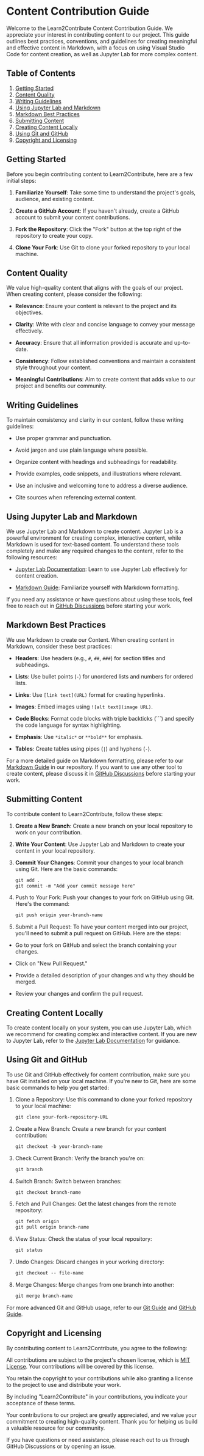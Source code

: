 # Content Contribution Guide

Welcome to the Learn2Contribute Content Contribution Guide. We appreciate your interest in contributing content to our project. This guide outlines best practices, conventions, and guidelines for creating meaningful and effective content in Markdown, with a focus on using Visual Studio Code for content creation, as well as Jupyter Lab for more complex content.

## Table of Contents

1. [Getting Started](#getting-started)
2. [Content Quality](#content-quality)
3. [Writing Guidelines](#writing-guidelines)
4. [Using Jupyter Lab and Markdown](#using-jupyter-lab-and-markdown)
5. [Markdown Best Practices](#markdown-best-practices)
6. [Submitting Content](#submitting-content)
7. [Creating Content Locally](#creating-content-locally)
8. [Using Git and GitHub](#using-git-and-github)
9. [Copyright and Licensing](#copyright-and-licensing)

## Getting Started

Before you begin contributing content to Learn2Contribute, here are a few initial steps:

1. **Familiarize Yourself**: Take some time to understand the project's goals, audience, and existing content.

2. **Create a GitHub Account**: If you haven't already, create a GitHub account to submit your content contributions.

3. **Fork the Repository**: Click the "Fork" button at the top right of the repository to create your copy.

4. **Clone Your Fork**: Use Git to clone your forked repository to your local machine.

## Content Quality

We value high-quality content that aligns with the goals of our project. When creating content, please consider the following:

- **Relevance**: Ensure your content is relevant to the project and its objectives.

- **Clarity**: Write with clear and concise language to convey your message effectively.

- **Accuracy**: Ensure that all information provided is accurate and up-to-date.

- **Consistency**: Follow established conventions and maintain a consistent style throughout your content.

- **Meaningful Contributions**: Aim to create content that adds value to our project and benefits our community.

## Writing Guidelines

To maintain consistency and clarity in our content, follow these writing guidelines:

- Use proper grammar and punctuation.

- Avoid jargon and use plain language where possible.

- Organize content with headings and subheadings for readability.

- Provide examples, code snippets, and illustrations where relevant.

- Use an inclusive and welcoming tone to address a diverse audience.

- Cite sources when referencing external content.

## Using Jupyter Lab and Markdown

We use Jupyter Lab and Markdown to create content. Jupyter Lab is a powerful environment for creating complex, interactive content, while Markdown is used for text-based content. To understand these tools completely and make any required changes to the content, refer to the following resources:

- [Jupyter Lab Documentation](https://jupyterlab.readthedocs.io/en/stable/): Learn to use Jupyter Lab effectively for content creation.

- [Markdown Guide](/documentation/markdown.md): Familiarize yourself with Markdown formatting.

If you need any assistance or have questions about using these tools, feel free to reach out in [GitHub Discussions](https://github.com/rishikeshsamant/Learn2Contribute/discussions) before starting your work.

## Markdown Best Practices

We use Markdown to create our Content. When creating content in Markdown, consider these best practices:

- **Headers**: Use headers (e.g., `#`, `##`, `###`) for section titles and subheadings.

- **Lists**: Use bullet points (`-`) for unordered lists and numbers for ordered lists.

- **Links**: Use `[link text](URL)` format for creating hyperlinks.

- **Images**: Embed images using `![alt text](image URL)`.

- **Code Blocks**: Format code blocks with triple backticks (```) and specify the code language for syntax highlighting.

- **Emphasis**: Use `*italic*` or `**bold**` for emphasis.

- **Tables**: Create tables using pipes (`|`) and hyphens (`-`).

For a more detailed guide on Markdown formatting, please refer to our [Markdown Guide](/documentation/markdown.md) in our repository. If you want to use any other tool to create content, please discuss it in [GitHub Discussions](https://github.com/rishikeshsamant/Learn2Contribute/discussions)
 before starting your work.

## Submitting Content

To contribute content to Learn2Contribute, follow these steps:

1. **Create a New Branch**: Create a new branch on your local repository to work on your contribution.

2. **Write Your Content**: Use Jupyter Lab and Markdown to create your content in your local repository.

3. **Commit Your Changes**: Commit your changes to your local branch using Git. Here are the basic commands:

   ```markdown
   git add .
   git commit -m "Add your commit message here"
   ```
4. Push to Your Fork: Push your changes to your fork on GitHub using Git. Here's the command:

   ```markdown
   git push origin your-branch-name
   ```
   
5. Submit a Pull Request: To have your content merged into our project, you'll need to submit a pull request on GitHub. Here are the steps:

  - Go to your fork on GitHub and select the branch containing your changes.

  - Click on "New Pull Request."

  - Provide a detailed description of your changes and why they should be merged.

  - Review your changes and confirm the pull request.

## Creating Content Locally
To create content locally on your system, you can use Jupyter Lab, which we recommend for creating complex and interactive content. If you are new to Jupyter Lab, refer to the [Jupyter Lab Documentation](https://jupyterlab.readthedocs.io/en/stable/index.html) for guidance.

## Using Git and GitHub
To use Git and GitHub effectively for content contribution, make sure you have Git installed on your local machine. If you're new to Git, here are some basic commands to help you get started:

1. Clone a Repository: Use this command to clone your forked repository to your local machine:

   ```markdown
   git clone your-fork-repository-URL
   ```
   
2. Create a New Branch: Create a new branch for your content contribution:

   ```markdown
   git checkout -b your-branch-name
   ```
3. Check Current Branch: Verify the branch you're on:

   ```markdown
   git branch
   ```
4. Switch Branch: Switch between branches:

   ```markdown
   git checkout branch-name
   ```
5. Fetch and Pull Changes: Get the latest changes from the remote repository:

   ```markdown
   git fetch origin
   git pull origin branch-name
   ```
6. View Status: Check the status of your local repository:

   ```markdown
   git status
   ```
7. Undo Changes: Discard changes in your working directory:

   ```markdown
   git checkout -- file-name
   ```
8. Merge Changes: Merge changes from one branch into another:

   ```markdown
   git merge branch-name
   ```
For more advanced Git and GitHub usage, refer to our [Git Guide](version-control/git.md) and [GitHub Guide](collaboration/github.md).

## Copyright and Licensing
By contributing content to Learn2Contribute, you agree to the following:

All contributions are subject to the project's chosen license, which is [MIT License](LICENSE). Your contributions will be covered by this license.

You retain the copyright to your contributions while also granting a license to the project to use and distribute your work.

By including "Learn2Contribute" in your contributions, you indicate your acceptance of these terms.

Your contributions to our project are greatly appreciated, and we value your commitment to creating high-quality content. Thank you for helping us build a valuable resource for our community.

If you have questions or need assistance, please reach out to us through GitHub Discussions
or by opening an issue.
